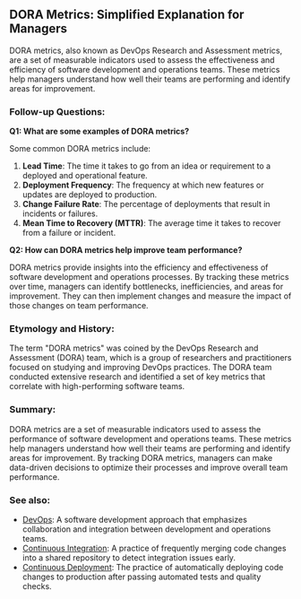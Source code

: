 ## DORA Metrics: Simplified Explanation for Managers

DORA metrics, also known as DevOps Research and Assessment metrics, are a set of
measurable indicators used to assess the effectiveness and efficiency of software
development and operations teams. These metrics help managers understand how well
their teams are performing and identify areas for improvement.

### Follow-up Questions:

**Q1: What are some examples of DORA metrics?**

Some common DORA metrics include:

1. **Lead Time**: The time it takes to go from an idea or requirement to a
   deployed and operational feature.
2. **Deployment Frequency**: The frequency at which new features or updates are
   deployed to production.
3. **Change Failure Rate**: The percentage of deployments that result in
   incidents or failures.
4. **Mean Time to Recovery (MTTR)**: The average time it takes to recover from a
   failure or incident.

**Q2: How can DORA metrics help improve team performance?**

DORA metrics provide insights into the efficiency and effectiveness of software
development and operations processes. By tracking these metrics over time, managers
can identify bottlenecks, inefficiencies, and areas for improvement. They can then
implement changes and measure the impact of those changes on team performance.

### Etymology and History:

The term "DORA metrics" was coined by the DevOps Research and Assessment (DORA) team,
which is a group of researchers and practitioners focused on studying and improving
DevOps practices. The DORA team conducted extensive research and identified a set of
key metrics that correlate with high-performing software teams.

### Summary:

DORA metrics are a set of measurable indicators used to assess the performance of
software development and operations teams. These metrics help managers understand
how well their teams are performing and identify areas for improvement. By tracking
DORA metrics, managers can make data-driven decisions to optimize their processes
and improve overall team performance.

### See also:

- [DevOps](?concept=DevOps&specialist_role=Software+architect&target_audience=Manager+without+much+technical+background):
  A software development approach that emphasizes collaboration and integration
  between development and operations teams.
- [Continuous Integration](?concept=Continuous+Integration&specialist_role=Software+architect&target_audience=Manager+without+much+technical+background):
  A practice of frequently merging code changes into a shared repository to
  detect integration issues early.
- [Continuous Deployment](?concept=Continuous+Deployment&specialist_role=Software+architect&target_audience=Manager+without+much+technical+background):
  The practice of automatically deploying code changes to production after passing
  automated tests and quality checks.